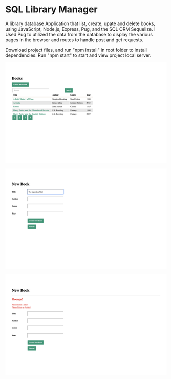 # SQL Library Manager

A library database Application that list, create, upate and delete books, using JavaScript, Node.js, Express, Pug, and the SQL ORM Sequelize. I Used Pug to utilized the data from the database to display the various pages in the browser and routes to handle post and get requests. 

Download project files, and run "npm install" in root folder to install dependencies. Run "npm start" to start and view project local server.

![screen shot showcase of live version](https://github.com/osmankbk/SQL-Library-Manager/blob/master/images/ss1.png)

![screen shot showcase of live version](https://github.com/osmankbk/SQL-Library-Manager/blob/master/images/ss2.png)

![screen shot showcase of live version](https://github.com/osmankbk/SQL-Library-Manager/blob/master/images/ss3.png)

